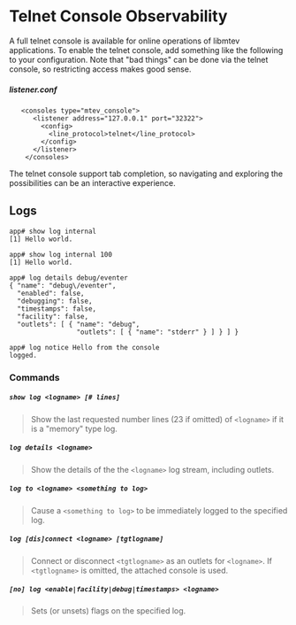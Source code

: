 # Telnet Console Observability

A full telnet console is available for online operations of libmtev applications.
To enable the telnet console, add something like the following to your configuration.
Note that "bad things" can be done via the telnet console, so restricting access makes
good sense.

##### listener.conf
```
   <consoles type="mtev_console">
      <listener address="127.0.0.1" port="32322">
        <config>
          <line_protocol>telnet</line_protocol>
        </config>
      </listener>
    </consoles>
```

The telnet console support tab completion, so navigating and exploring the possibilities
can be an interactive experience.

## Logs

```console
app# show log internal
[1] Hello world.

app# show log internal 100
[1] Hello world.

app# log details debug/eventer
{ "name": "debug\/eventer",
  "enabled": false,
  "debugging": false,
  "timestamps": false,
  "facility": false,
  "outlets": [ { "name": "debug",
                 "outlets": [ { "name": "stderr" } ] } ] }

app# log notice Hello from the console
logged.
```

### Commands

##### `show log <logname> [# lines]`

> Show the last requested number lines (23 if omitted) of `<logname>` if it is a "memory" type log.

##### `log details <logname>`

> Show the details of the the `<logname>` log stream, including outlets.

##### `log to <logname> <something to log>`

> Cause a `<something to log>` to be immediately logged to the specified log.

##### `log [dis]connect <logname> [tgtlogname]`

> Connect or disconnect `<tgtlogname>` as an outlets for `<logname>`. If `<tgtlogname>` is omitted, the attached console is used.

##### `[no] log <enable|facility|debug|timestamps> <logname>`

> Sets (or unsets) flags on the specified log.
